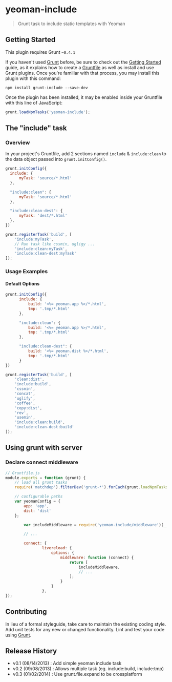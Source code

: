 # yeoman-include

> Grunt task to include static templates with Yeoman

## Getting Started
This plugin requires Grunt `~0.4.1`

If you haven't used [Grunt](http://gruntjs.com/) before, be sure to check out the [Getting Started](http://gruntjs.com/getting-started) guide, as it explains how to create a [Gruntfile](http://gruntjs.com/sample-gruntfile) as well as install and use Grunt plugins. Once you're familiar with that process, you may install this plugin with this command:

```shell
npm install grunt-include --save-dev
```

Once the plugin has been installed, it may be enabled inside your Gruntfile with this line of JavaScript:

```js
grunt.loadNpmTasks('yeoman-include');
```

## The "include" task

### Overview
In your project's Gruntfile, add 2 sections named `include` & `include:clean` to the data object passed into `grunt.initConfig()`.

```js
grunt.initConfig({
  include: {
      myTask: 'source/*.html'
  },

  "include:clean": {
      myTask: 'source/*.html'
  },

  "include:clean-dest": {
      myTask: 'dest/*.html'
  },
})

grunt.registerTask('build', [
    'include:myTask',
    // Run task like cssmin, ugligy ...
    'include:clean:myTask',
    'include:clean-dest:myTask'
]);
```

### Usage Examples

#### Default Options

```js
grunt.initConfig({
	  include: {
	      build: '<%= yeoman.app %>/*.html',
	      tmp: '.tmp/*.html'
	  },

	  "include:clean": {
	      build: '<%= yeoman.app %>/*.html',
	      tmp: '.tmp/*.html'
	  },

	  "include:clean-dest": {
	      build: '<%= yeoman.dist %>/*.html',
	      tmp: '.tmp/*.html'
	  }
})

grunt.registerTask('build', [
    'clean:dist',
    'include:build',
    'cssmin',
    'concat',
    'uglify',
    'coffee',
    'copy:dist',
    'rev',
    'usemin',
    'include:clean:build',
    'include:clean-dest:build'
]);
```

## Using grunt with server

### Declare connect middleware
```js
// Gruntfile.js
module.exports = function (grunt) {
    // load all grunt tasks
    require('matchdep').filterDev('grunt-*').forEach(grunt.loadNpmTasks);

    // configurable paths
    var yeomanConfig = {
        app: 'app',
        dist: 'dist'
    };

		var includeMiddleware = require('yeoman-include/middleware')(__dirname+'/'+yeomanConfig.app);

		// ...

		connect: {
				livereload: {
				    options: {
				        middleware: function (connect) {
				            return [
				                includeMiddleware,
				                // ...
				            ];
				        }
				    }
				},
});
```


## Contributing
In lieu of a formal styleguide, take care to maintain the existing coding style. Add unit tests for any new or changed functionality. Lint and test your code using [Grunt](http://gruntjs.com/).

## Release History
- v0.1 (08/14/2013) : Add simple yeoman include task
- v0.2 (09/08/2013) : Allows multiple task (eg. include:build, include:tmp)
- v0.3 (01/02/2014) : Use grunt.file.expand to be crossplatform
